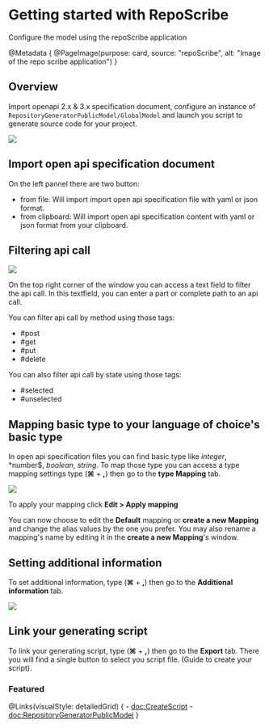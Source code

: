 # Getting started with RepoScribe

Configure the model using the repoScribe application

@Metadata {
    @PageImage(purpose: card, source: "repoScribe", alt: "Image of the repo scribe application")
}

## Overview

Import openapi 2.x & 3.x specification document, configure an instance of ``RepositoryGeneratorPublicModel/GlobalModel`` and launch you script to generate source code for your project.

![](repoScribe)

## Import open api specification document

On the left pannel there are two button:
* from file: Will import import open api specification file with yaml or json format.
* from clipboard: Will import open api specification content with yaml or json format from your clipboard.

## Filtering api call

![](filtering)

On the top right corner of the window you can access a text field to filter the api call.
In this textfield, you can enter a part or complete path to an api call.

You can filter api call by method using those tags:
* #post
* #get
* #put
* #delete

You can also filter api call by state using those tags:

* #selected
* #unselected

## Mapping basic type to your language of choice's basic type

In open api specification files you can find basic type like *integer*, *number$, *boolean*, *string*. To map those type you can access a type mapping settings type (**⌘** + **,**) then go to the **type Mapping** tab.

![](typeMapping)

To apply your mapping click **Edit > Apply mapping**

You can now choose to edit the **Default** mapping or **create a new Mapping** and change the alias values by the one you prefer. You may also rename a mapping's name by editing it in the **create a new Mapping**'s window.

## Setting additional information

To set additional information, type (**⌘** + **,**) then go to the **Additional information** tab.

![](additionalInformation)

## Link your generating script

To link your generating script, type (**⌘** + **,**) then go to the **Export** tab.
There you will find a single button to select you script file. (Guide to create your script).

### Featured

@Links(visualStyle: detailedGrid) {
    - <doc:CreateScript>
    - <doc:RepositoryGeneratorPublicModel>
}
